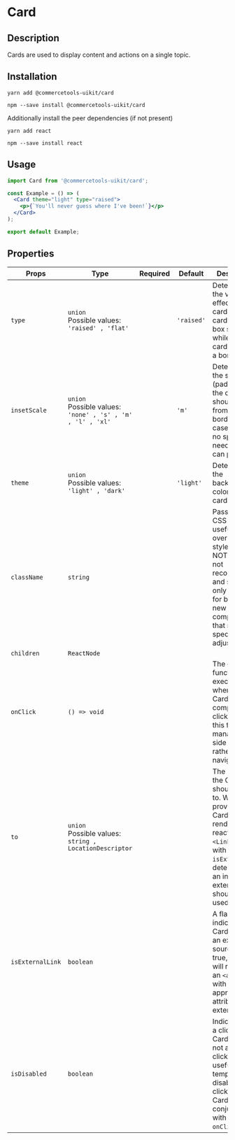 <!-- THIS IS AN AUTOGENERATED FILE. DO NOT EDIT THIS FILE DIRECTLY. -->
<!-- This file is created by the `yarn generate-readme` script. -->

# Card

## Description

Cards are used to display content and actions on a single topic.

## Installation

```
yarn add @commercetools-uikit/card
```

```
npm --save install @commercetools-uikit/card
```

Additionally install the peer dependencies (if not present)

```
yarn add react
```

```
npm --save install react
```

## Usage

```jsx
import Card from '@commercetools-uikit/card';

const Example = () => (
  <Card theme="light" type="raised">
    <p>{`You'll never guess where I've been!`}</p>
  </Card>
);

export default Example;
```

## Properties

| Props            | Type                                                               | Required | Default    | Description                                                                                                                                                                                        |
| ---------------- | ------------------------------------------------------------------ | :------: | ---------- | -------------------------------------------------------------------------------------------------------------------------------------------------------------------------------------------------- |
| `type`           | `union`<br/>Possible values:<br/>`'raised' , 'flat'`               |          | `'raised'` | Determines the visual effect of the card. A raised card has a box shadow while a flat card has just a border.                                                                                      |
| `insetScale`     | `union`<br/>Possible values:<br/>`'none' , 's' , 'm' , 'l' , 'xl'` |          | `'m'`      | Determines the spacing (padding) that the content should have from the card borders. In case there is no space needed, you can pass `none`.                                                        |
| `theme`          | `union`<br/>Possible values:<br/>`'light' , 'dark'`                |          | `'light'`  | Determines the background color of the card.                                                                                                                                                       |
| `className`      | `string`                                                           |          |            | Pass a custom CSS class, useful to override the styles.&#xA;<br>&#xA;NOTE: This is not recommended and should only be used for building new components&#xA;that require special style adjustments. |
| `children`       | `ReactNode`                                                        |          |            |                                                                                                                                                                                                    |
| `onClick`        | `() => void`                                                       |          |            | The callback function to be executed when the Card component is clicked. Prefer this for managing side effects rather than navigation.                                                             |
| `to`             | `union`<br/>Possible values:<br/>`string , LocationDescriptor`     |          |            | The URL that the Card should point to. When provided, the Card will render as a react-router `<Link>`. Use with `isExternal` to determine if an internal or external link should be used.          |
| `isExternalLink` | `boolean`                                                          |          |            | A flag to indicate if the Card points to an external source. When true, the Card will render as an `<a>` tag with appropriate attributes for external links.                                       |
| `isDisabled`     | `boolean`                                                          |          |            | Indicates that a clickable Card should not allow clicks. This is useful for temporarily disabling a clickable Card. Use in conjunction with `to` and/or `onClick`.                                 |
